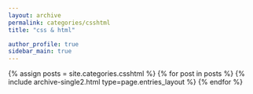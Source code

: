 ```yaml
---
layout: archive
permalink: categories/csshtml
title: "css & html"

author_profile: true
sidebar_main: true
---
```



{% assign posts = site.categories.csshtml %}
{% for post in posts %} {% include archive-single2.html type=page.entries_layout %} {% endfor %}



